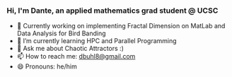 ### Hi, I'm Dante, an applied mathematics grad student @ UCSC
- 🔭 Currently working on implementing Fractal Dimension on MatLab and Data Analysis for Bird Banding
- 🌱 I’m currently learning HPC and Parallel Programming
- 💬 Ask me about Chaotic Attractors :)
- 📫 How to reach me: dbuhl8@gmail.com
- 😄 Pronouns: he/him
